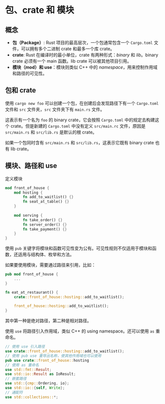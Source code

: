 # 包、crate 和 模块

## 概念

- **包（Package）**: Rust 项目的最高层次，一个包通常包含一个 `Cargo.toml` 文件，可以拥有多个二进制 crate 和最多一个库 crate。
- **crate**: Rust 在编译时的最小单位，crate 有两种形式：*binary* 和 *lib*。binary crate 必须有一个 main 函数。lib crate 可以被其他项目引用。
- **模块（mod）和 use**：模块则类似 C++ 中的 *namespace*，用来控制作用域和路径的可见性。

## 包和 crate

使用 `cargo new foo` 可以创建一个包，在创建后会发现路径下有一个 `Cargo.toml` 文件和 `src` 文件夹，`src` 文件夹下有 `main.rs` 文件。

这表示有一个名为 `foo` 的 binary crate，它会按照 `Cargo.toml` 中的规定去构建这个 crate。但是新建的 `Cargo.toml` 中没有定义 `src/main.rc` 文件，原因是 `src/main.rs` 和 `src/lib.rs` 是默认的根 crate。

如果一个包同时含有 `src/main.rs` 和 `src/lib.rs`，这表示它既有 binary crate 也有 lib crate。

## 模块、路径和 use

定义模块

```rust
mod front_of_house {
	mod hosting {
		fn add_to_waitlist() {}
		fn seat_at_table() {}
	}
	
	mod serving {
		fn take_order() {}
		fn server_order() {}
		fn take_payment() {}
	}
}
```

使用 `pub` 关键字将模块和函数可见性变为公有。可见性规则不仅适用于模块和函数，还适用与结构体、枚举和方法。

如果要使用模块，需要通过路径来引用，比如：

```rust
pub mod front_of_house {
	...
}

fn eat_at_restaurant() {
    crate::front_of_house::hosting::add_to_waitlist();
    
    front_of_house::hosting::add_to_waitlist();
}
```

其中第一种是绝对路径，第二种是相对路径。

使用 `use` 将路径引入作用域，类似 C++ 的 using namespace。还可以使用 `as` 重命名。

```rust
// 使用 use 引入路径
use crate::front_of_house::hosting::add_to_waitlist();
// 使用 pub use 重导出名称，使其他作用域也可以使用
pub use crate::front_of_house::hosting
// 使用 as 重命名
use std::fmt::Result;
use std::io::Result as IoResult;
// 嵌套路径
use std::{cmp::Ordering, io};
use std::io::{self, Write};
// 通配符
use std::collections::*;
```
